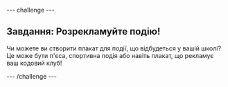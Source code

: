 --- challenge ---

## Завдання: Розрекламуйте подію!

Чи можете ви створити плакат для події, що відбудеться у вашій школі? Це може бути п'єса, спортивна подія або навіть плакат, що рекламує ваш кодовий клуб!

--- /challenge ---